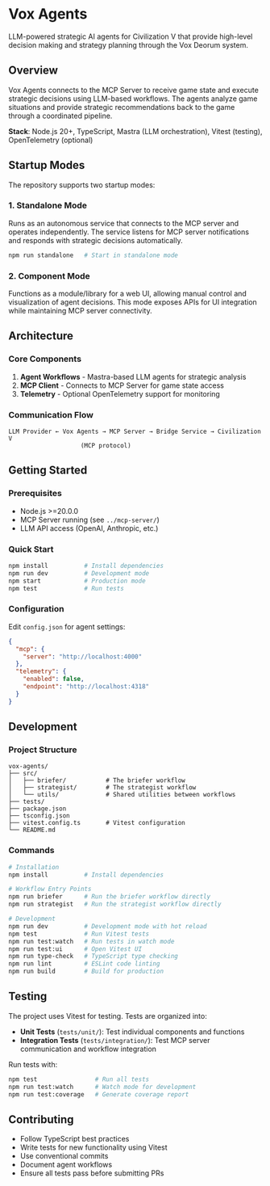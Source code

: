 # Vox Agents

LLM-powered strategic AI agents for Civilization V that provide high-level decision making and strategy planning through the Vox Deorum system.

## Overview

Vox Agents connects to the MCP Server to receive game state and execute strategic decisions using LLM-based workflows. The agents analyze game situations and provide strategic recommendations back to the game through a coordinated pipeline.

**Stack**: Node.js 20+, TypeScript, Mastra (LLM orchestration), Vitest (testing), OpenTelemetry (optional)

## Startup Modes

The repository supports two startup modes:

### 1. Standalone Mode
Runs as an autonomous service that connects to the MCP server and operates independently. The service listens for MCP server notifications and responds with strategic decisions automatically.

```bash
npm run standalone   # Start in standalone mode
```

### 2. Component Mode  
Functions as a module/library for a web UI, allowing manual control and visualization of agent decisions. This mode exposes APIs for UI integration while maintaining MCP server connectivity. 

## Architecture

### Core Components

1. **Agent Workflows** - Mastra-based LLM agents for strategic analysis
2. **MCP Client** - Connects to MCP Server for game state access
34. **Telemetry** - Optional OpenTelemetry support for monitoring

### Communication Flow

```
LLM Provider ← Vox Agents → MCP Server → Bridge Service → Civilization V
                    (MCP protocol)
```

## Getting Started

### Prerequisites

- Node.js >=20.0.0
- MCP Server running (see `../mcp-server/`)
- LLM API access (OpenAI, Anthropic, etc.)

### Quick Start

```bash
npm install          # Install dependencies
npm run dev          # Development mode
npm start            # Production mode
npm test             # Run tests
```

### Configuration

Edit `config.json` for agent settings:
```json
{
  "mcp": {
    "server": "http://localhost:4000"
  },
  "telemetry": {
    "enabled": false,
    "endpoint": "http://localhost:4318"
  }
}
```

## Development

### Project Structure

```
vox-agents/
├── src/
│   ├── briefer/           # The briefer workflow
│   ├── strategist/        # The strategist workflow
│   └── utils/             # Shared utilities between workflows
├── tests/
├── package.json
├── tsconfig.json
├── vitest.config.ts       # Vitest configuration
└── README.md
```

### Commands

```bash
# Installation
npm install          # Install dependencies

# Workflow Entry Points
npm run briefer      # Run the briefer workflow directly
npm run strategist   # Run the strategist workflow directly

# Development
npm run dev          # Development mode with hot reload
npm test             # Run Vitest tests
npm run test:watch   # Run tests in watch mode
npm run test:ui      # Open Vitest UI
npm run type-check   # TypeScript type checking
npm run lint         # ESLint code linting
npm run build        # Build for production
```

## Testing

The project uses Vitest for testing. Tests are organized into:

- **Unit Tests** (`tests/unit/`): Test individual components and functions
- **Integration Tests** (`tests/integration/`): Test MCP server communication and workflow integration

Run tests with:
```bash
npm test                # Run all tests
npm run test:watch      # Watch mode for development
npm run test:coverage   # Generate coverage report
```

## Contributing

- Follow TypeScript best practices
- Write tests for new functionality using Vitest
- Use conventional commits
- Document agent workflows
- Ensure all tests pass before submitting PRs